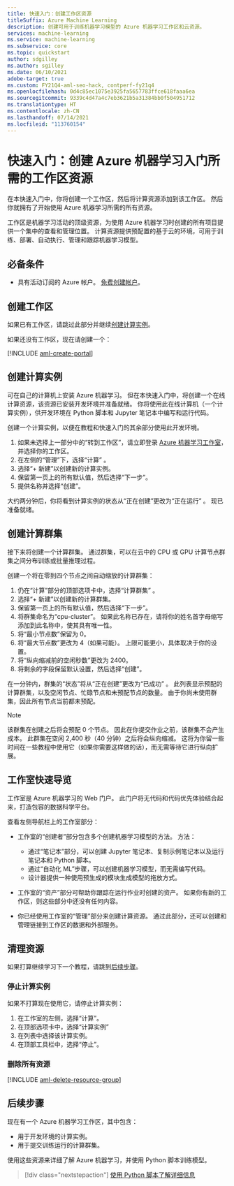```yaml
---
title: 快速入门：创建工作区资源
titleSuffix: Azure Machine Learning
description: 创建可用于训练机器学习模型的 Azure 机器学习工作区和云资源。
services: machine-learning
ms.service: machine-learning
ms.subservice: core
ms.topic: quickstart
author: sdgilley
ms.author: sgilley
ms.date: 06/10/2021
adobe-target: true
ms.custom: FY21Q4-aml-seo-hack, contperf-fy21q4
ms.openlocfilehash: 0d4c85ec1075e3925fa5657783ffce618faaa6ea
ms.sourcegitcommit: 9339c4d47a4c7eb3621b5a31384bb0f504951712
ms.translationtype: HT
ms.contentlocale: zh-CN
ms.lasthandoff: 07/14/2021
ms.locfileid: "113760154"
---
```

# <a name="quickstart-create-workspace-resources-you-need-to-get-started-with-azure-machine-learning"></a>快速入门：创建 Azure 机器学习入门所需的工作区资源

在本快速入门中，你将创建一个工作区，然后将计算资源添加到该工作区。 然后你就拥有了开始使用 Azure 机器学习所需的所有资源。  

工作区是机器学习活动的顶级资源，为使用 Azure 机器学习时创建的所有项目提供一个集中的查看和管理位置。 计算资源提供预配置的基于云的环境，可用于训练、部署、自动执行、管理和跟踪机器学习模型。


## <a name="prerequisites"></a>必备条件

- 具有活动订阅的 Azure 帐户。 [免费创建帐户](https://azure.microsoft.com/free/?WT.mc_id=A261C142F)。

## <a name="create-the-workspace"></a>创建工作区

如果已有工作区，请跳过此部分并继续[创建计算实例](#instance)。

如果还没有工作区，现在请创建一个：

[!INCLUDE [aml-create-portal](../../includes/aml-create-in-portal.md)]

## <a name="create-compute-instance"></a><a name="instance"></a>创建计算实例

可在自己的计算机上安装 Azure 机器学习。  但在本快速入门中，将创建一个在线计算资源，该资源已安装开发环境并准备就绪。  你将使用此在线计算机（一个计算实例），供开发环境在 Python 脚本和 Jupyter 笔记本中编写和运行代码。

创建一个计算实例，以便在教程和快速入门的其余部分使用此开发环境。

1. 如果未选择上一部分中的“转到工作区”，请立即登录 [Azure 机器学习工作室](https://ml.azure.com)，并选择你的工作区。
1. 在左侧的“管理”下，选择“计算” 。
1. 选择“+ 新建”以创建新的计算实例。
1. 保留第一页上的所有默认值，然后选择“下一步”。
1. 提供名称并选择“创建”。
 
大约两分钟后，你将看到计算实例的状态从“正在创建”更改为“正在运行” 。  现已准备就绪。  

## <a name="create-compute-clusters"></a><a name="cluster"></a>创建计算群集

接下来将创建一个计算群集。  通过群集，可以在云中的 CPU 或 GPU 计算节点群集之间分布训练或批量推理过程。

创建一个将在零到四个节点之间自动缩放的计算群集：

1. 仍在“计算”部分的顶部选项卡中，选择“计算群集” 。
1. 选择“+ 新建”以创建新的计算群集。
1. 保留第一页上的所有默认值，然后选择“下一步”。
1. 将群集命名为“cpu-cluster”。  如果此名称已存在，请将你的姓名首字母缩写添加到此名称中，使其具有唯一性。
1. 将“最小节点数”保留为 0。
1. 将“最大节点数”更改为 4（如果可能）。  上限可能更小，具体取决于你的设置。
1. 将“纵向缩减前的空闲秒数”更改为 2400。
1. 将剩余的字段保留默认设置，然后选择“创建”。

在一分钟内，群集的“状态”将从“正在创建”更改为“已成功” 。  此列表显示预配的计算群集，以及空闲节点、忙碌节点和未预配节点的数量。  由于你尚未使用群集，因此所有节点当前都未预配。 

> [!NOTE]
> 该群集在创建之后将会预配 0 个节点。 因此在你提交作业之前，该群集不会产生成本。 此群集在空闲 2,400 秒（40 分钟）之后将会纵向缩减。  这将为你留一些时间在一些教程中使用它（如果你需要这样做的话），而无需等待它进行纵向扩展。

## <a name="quick-tour-of-the-studio"></a><a name="studio"></a>工作室快速导览

工作室是 Azure 机器学习的 Web 门户。 此门户将无代码和代码优先体验结合起来，打造包容的数据科学平台。

查看左侧导航栏上的工作室部分：

* 工作室的“创建者”部分包含多个创建机器学习模型的方法。  方法：

    * 通过“笔记本”部分，可以创建 Jupyter 笔记本、复制示例笔记本以及运行笔记本和 Python 脚本。
    * 通过“自动化 ML”步骤，可以创建机器学习模型，而无需编写代码。
    * 设计器提供一种使用预生成的模块生成模型的拖放方式。

* 工作室的“资产”部分可帮助你跟踪在运行作业时创建的资产。  如果你有新的工作区，则这些部分中还没有任何内容。

* 你已经使用工作室的“管理”部分来创建计算资源。  通过此部分，还可以创建和管理链接到工作区的数据和外部服务。  

## <a name="clean-up-resources"></a><a name="clean-up"></a>清理资源

如果打算继续学习下一个教程，请跳到[后续步骤](#next-steps)。

### <a name="stop-compute-instance"></a>停止计算实例

如果不打算现在使用它，请停止计算实例：

1. 在工作室的左侧，选择“计算”。
1. 在顶部选项卡中，选择“计算实例”
1. 在列表中选择该计算实例。
1. 在顶部工具栏中，选择“停止”。

### <a name="delete-all-resources"></a>删除所有资源

[!INCLUDE [aml-delete-resource-group](../../includes/aml-delete-resource-group.md)]

## <a name="next-steps"></a>后续步骤

现在有一个 Azure 机器学习工作区，其中包含：

- 用于开发环境的计算实例。
- 用于提交训练运行的计算群集。

使用这些资源来详细了解 Azure 机器学习，并使用 Python 脚本训练模型。

> [!div class="nextstepaction"]
> [使用 Python 脚本了解详细信息](tutorial-1st-experiment-hello-world.md)
>
